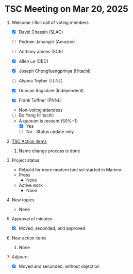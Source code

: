 # TSC Meeting on Mar 20, 2025

1. Welcome / Roll call of voting members
   - [x] David Chassin (SLAC)
   - [ ] Pedram Jahangiri (Amazon)
   - [ ] Anthony James (SCE)
   - [x] Allen Le (CEC)
   - [x] Joseph Chongfuangprinya (Hitachi)
   - [ ] Alyona Teyber (LLNL)
   - [x] Duncan Ragsdale (Independent)
   - [x] Frank Tuffner (PNNL)
  
  
   * Non-voting attendess
   - [ ] Bo Yang (Hitachi)
   
   * A quorum is present (50%+1)
     - [x] Yes
     - [ ] No - Status update only
    
2. [TSC Action Items](https://github.com/orgs/arras-energy/projects/1)
    1. Name change process is done

3. Project status
   * Rebuild for more modern tool set started in Marimo.
   * Press
      - None
   * Active work
      - None

4. New topics
   * None
      
6. Approval of minutes
   - [x] Moved, seconded, and approved

7. New action items 
   1.  None

8. Adjourn
   - [x] Moved and seconded, without objection

